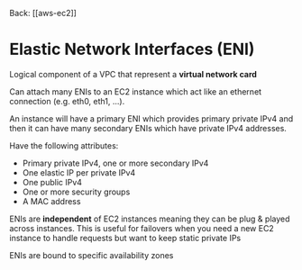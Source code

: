Back: [[aws-ec2]]

# Elastic Network Interfaces (ENI)
Logical component of a VPC that represent a **virtual network card**

Can attach many ENIs to an EC2 instance which act like an ethernet connection (e.g. eth0, eth1, ...).

An instance will have a primary ENI which provides primary private IPv4 and then it can have many secondary ENIs which have private IPv4 addresses.

Have the following attributes:
- Primary private IPv4, one or more secondary IPv4
- One elastic IP per private IPv4
- One public IPv4
- One or more security groups
- A MAC address

ENIs are **independent** of EC2 instances meaning they can be plug & played across instances. This is useful for failovers when you need a new EC2 instance to handle requests but want to keep static private IPs

ENIs are bound to specific availability zones
